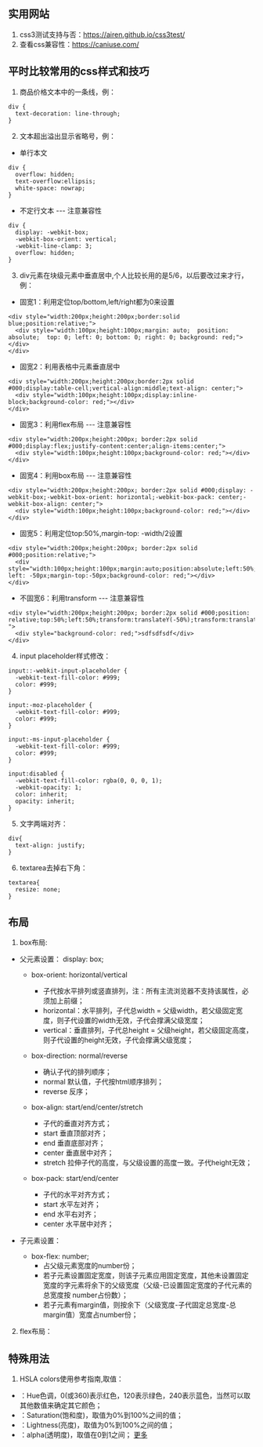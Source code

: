 ## 实用网站
1. css3测试支持与否：https://airen.github.io/css3test/
2. 查看css兼容性：https://caniuse.com/

## 平时比较常用的css样式和技巧

1. 商品价格文本中的一条线，例：
```
div {
  text-decoration: line-through;
}
```

2. 文本超出溢出显示省略号，例：

* 单行本文
```
div {
  overflow: hidden;
  text-overflow:ellipsis;
  white-space: nowrap;
}
```
* 不定行文本 --- 注意兼容性
```
div {
  display: -webkit-box;
  -webkit-box-orient: vertical;
  -webkit-line-clamp: 3;
  overflow: hidden;
}
```

3. div元素在块级元素中垂直居中,个人比较长用的是5/6，以后要改过来才行，例：

* 固宽1：利用定位top/bottom,left/right都为0来设置
```
<div style="width:200px;height:200px;border:solid blue;position:relative;">
  <div style="width:100px;height:100px;margin: auto;  position: absolute;  top: 0; left: 0; bottom: 0; right: 0; background: red;"></div>
</div>
```

* 固宽2：利用表格中元素垂直居中
```
<div style="width:200px;height:200px;border:2px solid #000;display:table-cell;vertical-align:middle;text-align: center;">
  <div style="width:100px;height:100px;display:inline-block;background-color: red;"></div>
</div>
```

* 固宽3：利用flex布局 --- 注意兼容性
```
<div style="width:200px;height:200px; border:2px solid #000;display:flex;justify-content:center;align-items:center;">
  <div style="width:100px;height:100px;background-color: red;"></div>
</div>
```

* 固宽4：利用box布局 --- 注意兼容性
```
<div style="width:200px;height:200px; border:2px solid #000;display: -webkit-box;-webkit-box-orient: horizontal;-webkit-box-pack: center;-webkit-box-align: center;">
  <div style="width:100px;height:100px;background-color: red;"></div>
</div>
```

* 固宽5：利用定位top:50%,margin-top: -width/2设置
```
<div style="width:200px;height:200px; border:2px solid #000;position:relative;">
  <div style="width:100px;height:100px;margin:auto;position:absolute;left:50%;top:50%;margin-left: -50px;margin-top:-50px;background-color: red;"></div>
</div>
```

* 不固宽6：利用transform --- 注意兼容性
```
<div style="width:200px;height:200px; border:2px solid #000;position: relative;top:50%;left:50%;transform:translateY(-50%);transform:translateX(-50%); ">
  <div style="background-color: red;">sdfsdfsdf</div>
</div>
```

4. input placeholder样式修改：
```
input::-webkit-input-placeholder {
  -webkit-text-fill-color: #999;
  color: #999;
}

input:-moz-placeholder {
  -webkit-text-fill-color: #999;
  color: #999;
}

input:-ms-input-placeholder {
  -webkit-text-fill-color: #999;
  color: #999;
}

input:disabled {
  -webkit-text-fill-color: rgba(0, 0, 0, 1);
  -webkit-opacity: 1;
  color: inherit;
  opacity: inherit;
}
```

5. 文字两端对齐：
```
div{
  text-align: justify;
}
```

6. textarea去掉右下角：
```
textarea{
  resize: none;
}
```

## 布局
1. box布局:
- 父元素设置： display: box;
  - box-orient: horizontal/vertical
      - 子代按水平排列或竖直排列，注：所有主流浏览器不支持该属性，必须加上前缀；
      - horizontal：水平排列，子代总width = 父级width，若父级固定宽度，则子代设置的width无效，子代会撑满父级宽度；
      - vertical：垂直排列，子代总height = 父级height，若父级固定高度，则子代设置的height无效，子代会撑满父级宽度；

  - box-direction: normal/reverse
      - 确认子代的排列顺序；
      - normal 默认值，子代按html顺序排列；
      - reverse 反序；

  - box-align: start/end/center/stretch
      - 子代的垂直对齐方式；
      - start 垂直顶部对齐；
      - end 垂直底部对齐；
      - center 垂直居中对齐；
      - stretch 拉伸子代的高度，与父级设置的高度一致。子代height无效；

  - box-pack: start/end/center
      - 子代的水平对齐方式；
      - start 水平左对齐；
      - end 水平右对齐；
      - center 水平居中对齐；

- 子元素设置：
  - box-flex: number;
      - 占父级元素宽度的number份；
      - 若子元素设置固定宽度，则该子元素应用固定宽度，其他未设置固定宽度的字元素将余下的父级宽度（父级-已设置固定宽度的子代元素的总宽度按 number占份数）；
      - 若子元素有margin值，则按余下（父级宽度-子代固定总宽度-总margin值）宽度占number份；

2. flex布局：


## 特殊用法
1. HSLA colors使用参考指南,取值：
- <length>：Hue色调，0(或360)表示红色，120表示绿色，240表示蓝色，当然可以取其他数值来确定其它颜色；
- <percentage>：Saturation(饱和度)，取值为0%到100%之间的值；
- <percentage>：Lightness(亮度)，取值为0%到100%之间的值；
- <opacity>：alpha(透明度)，取值在0到1之间；
[更多](http://www.zhangxinxu.com/css3/css3-hsla-colors.php)




